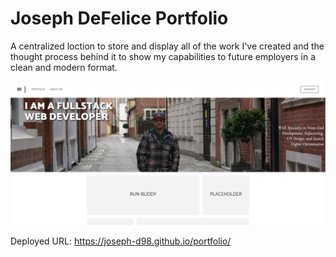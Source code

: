 # Joseph DeFelice Portfolio

A centralized loction to store and display all of the work I've created and the thought process behind it to show my capabilities to future employers in a clean and modern format.

![](assets/image/readme.PNG)

Deployed URL: https://joseph-d98.github.io/portfolio/
